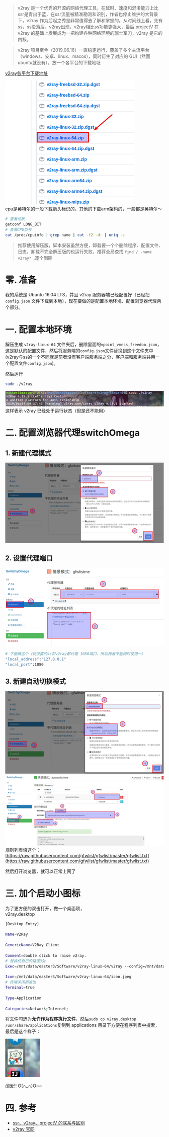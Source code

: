 > v2ray 是一个优秀的开源的网络代理工具，在延时、速度和混淆能力上比ssr是青出于蓝，在ssr流量被精准勘测和识别，作者也停止维护的大背景下，v2ray 作为后起之秀是非常值得去了解和掌握的。从时间线上看，先有 ss，ss没落后，v2ray出现，v2ray相比ss功能更强大，最后 projectV 在 v2ray 的基础上发展成为一把构建各种网络环境的瑞士军刀，v2ray 是它的内核。  

> v2ray 项目至今（2019.06.16）一直稳定运行，覆盖了多个主流平台（windows、安卓、linux、macos），同时衍生了对应的 GUI（然而ubuntu就没有），放一个各平台的下载地址  

[v2ray各平台下载地址](https://github.com/v2ray/v2ray-core/releases)  

![](assets/8_v2ray环境-2487d54f.png)  
cpu是英特尔的一般下载箭头标识的，其他的下载arm架构的，一般都是英特尔～   
```bash
# 查看位数
getconf LONG_BIT
# 查看CPU型号
cat /proc/cpuinfo | grep name | cut -f2 -d: | uniq -c
```
> 推荐使用解压版，脚本安装虽然方便，卸载要一个个删除程序、配置文件、日志，卸载不完全解压版的也运行失败，推荐全局查找 `find / -name v2ray* `,逐个删除

# 零. 准备
我的系统是 Ubuntu 16.04 LTS，并且 v2ray 服务器端已经配置好（已经把 `config.json` 文件下载到本地），现在要做的是配置本地环境、配置浏览器代理两个部分。


# 一. 配置本地环境
解压生成 `v2ray-linux-64` 文件夹后，删除里面的`vpoint_vmess_freedom.json`，这是默认的配置文件，然后将服务端的`config.json`文件替换到这个文件夹中(v2ray与ss的一个不同就是前者没有客户端服务端之分，客户端和服务端共用一个配置文件`config.json`)。  

然后运行  
```bash
sudo ./v2ray
```
![](assets/8_v2ray环境-f85d011d.png)
这样表示 v2ray 已经处于运行状态（但是还不能用）

# 二. 配置浏览器代理switchOmega
## 1. 新建代理模式
![](assets/8_v2ray环境-e6e2f161.png)

## 2. 设置代理端口
![](assets/8_v2ray环境-2505f993.png)  
```bash
# 下面填这个（我设置的ss和v2ray都代理 1080端口，所以两者不能同时使用～）
"local_address":"127.0.0.1"
"local_port":1080
```

## 3. 新建自动切换模式
![](assets/8_v2ray环境-28ca1401.png)
![](assets/8_v2ray环境-966968a0.png)
规则列表填这个：[https://raw.githubusercontent.com/gfwlist/gfwlist/master/gfwlist.txt](https://raw.githubusercontent.com/gfwlist/gfwlist/master/gfwlist.txt)  

然后打开浏览器，就可以正常上网了


# 三. 加个启动小图标
为了更方便的双击打开，做一个桌面项，  
v2ray.desktop  
```bash
[Desktop Entry]

Name=V2Ray

GenericName=V2Ray Client

Comment=double click to raise v2ray.
# 替换成自己的路径3处
Exec=/mnt/data/easter3/Software/v2ray-linux-64/v2ray --config=/mnt/data/easter3/Software/v2ray-linux-64/config.json

Icon=/mnt/data/easter3/Software/v2ray-linux-64/icon.jpeg
# 终端关闭即退出
Terminal=true

Type=Application

Categories=Network;Internet;
```
将文件勾选为**允许作为程序执行文件**，然后`sudo cp v2ray.desktop  /usr/share/applications`复制到 applications 目录下方便在程序列表中搜索，最后是这个样子：  

![](assets/8_v2ray环境-6c754cd4.png)  

阔爱!!  O(∩_∩)O~~


# 四. 参考
- [ssr、v2ray、projectV 的联系与区别](https://www.zhuanyewanjia.com/news/180829163910548)
- [v2ray 官网](https://v2ray.com/)
